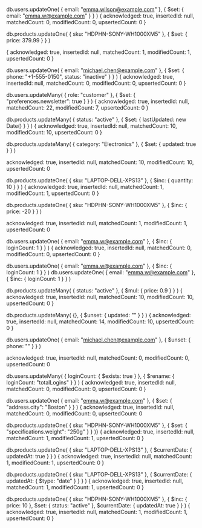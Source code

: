 db.users.updateOne(
  { email: "emma.wilson@example.com" },
  { $set: { email: "emma.w@example.com" } }
)
{
  acknowledged: true,
  insertedId: null,
  matchedCount: 0,
  modifiedCount: 0,
  upsertedCount: 0
}




db.products.updateOne(
  { sku: "HDPHN-SONY-WH1000XM5" },
  { $set: { price: 379.99 } }
)

{
  acknowledged: true,
  insertedId: null,
  matchedCount: 1,
  modifiedCount: 1,
  upsertedCount: 0
}





db.users.updateOne(
  { email: "michael.chen@example.com" },
  {
    $set: {
      phone: "+1-555-0150",
      status: "inactive"
    }
  }
)
{
  acknowledged: true,
  insertedId: null,
  matchedCount: 0,
  modifiedCount: 0,
  upsertedCount: 0
}





db.users.updateMany(
  { role: "customer" },
  { $set: { "preferences.newsletter": true } }
)
{
  acknowledged: true,
  insertedId: null,
  matchedCount: 22,
  modifiedCount: 7,
  upsertedCount: 0
}



db.products.updateMany(
  { status: "active" },
  { $set: { lastUpdated: new Date() } }
)
{
  acknowledged: true,
  insertedId: null,
  matchedCount: 10,
  modifiedCount: 10,
  upsertedCount: 0
}








db.products.updateMany(
  { category: "Electronics" },
  { $set: { updated: true } }
)

  acknowledged: true,
  insertedId: null,
  matchedCount: 10,
  modifiedCount: 10,
  upsertedCount: 0





db.products.updateOne(
  { sku: "LAPTOP-DELL-XPS13" },
  { $inc: { quantity: 10 } }
)
{
  acknowledged: true,
  insertedId: null,
  matchedCount: 1,
  modifiedCount: 1,
  upsertedCount: 0
}



db.products.updateOne(
  { sku: "HDPHN-SONY-WH1000XM5" },
  { $inc: { price: -20 } }
)

  acknowledged: true,
  insertedId: null,
  matchedCount: 1,
  modifiedCount: 1,
  upsertedCount: 0





db.users.updateOne(
  { email: "emma.w@example.com" },
  { $inc: { loginCount: 1 } }
)
{
  acknowledged: true,
  insertedId: null,
  matchedCount: 0,
  modifiedCount: 0,
  upsertedCount: 0
}


db.users.updateOne(
  { email: "emma.w@example.com" },
  { $inc: { loginCount: 1 } }
)
db.users.updateOne(
  { email: "emma.w@example.com" },
  { $inc: { loginCount: 1 } }
)



db.products.updateMany(
  { status: "active" },
  { $mul: { price: 0.9 } }
)
{
  acknowledged: true,
  insertedId: null,
  matchedCount: 10,
  modifiedCount: 10,
  upsertedCount: 0
}





db.products.updateMany(
  {},
  { $unset: { updated: "" } }
)
{
  acknowledged: true,
  insertedId: null,
  matchedCount: 14,
  modifiedCount: 10,
  upsertedCount: 0
}



db.users.updateOne(
  { email: "michael.chen@example.com" },
  { $unset: { phone: "" } }
)

  acknowledged: true,
  insertedId: null,
  matchedCount: 0,
  modifiedCount: 0,
  upsertedCount: 0





db.users.updateMany(
  { loginCount: { $exists: true } },
  { $rename: { loginCount: "totalLogins" } }
)
{
  acknowledged: true,
  insertedId: null,
  matchedCount: 0,
  modifiedCount: 0,
  upsertedCount: 0
}


db.users.updateOne(
  { email: "emma.w@example.com" },
  { $set: { "address.city": "Boston" } }
)
{
  acknowledged: true,
  insertedId: null,
  matchedCount: 0,
  modifiedCount: 0,
  upsertedCount: 0





db.products.updateOne(
  { sku: "HDPHN-SONY-WH1000XM5" },
  { $set: { "specifications.weight": "250g" } }
)}
{
  acknowledged: true,
  insertedId: null,
  matchedCount: 1,
  modifiedCount: 1,
  upsertedCount: 0
}






db.products.updateOne(
  { sku: "LAPTOP-DELL-XPS13" },
  { $currentDate: { updatedAt: true } }
)
{
  acknowledged: true,
  insertedId: null,
  matchedCount: 1,
  modifiedCount: 1,
  upsertedCount: 0
}








db.products.updateOne(
  { sku: "LAPTOP-DELL-XPS13" },
  { $currentDate: { updatedAt: { $type: "date" } } }
)
{
  acknowledged: true,
  insertedId: null,
  matchedCount: 1,
  modifiedCount: 1,
  upsertedCount: 0
}







db.products.updateOne(
  { sku: "HDPHN-SONY-WH1000XM5" },
  {
    $inc: { price: 10 },
    $set: { status: "active" },
    $currentDate: { updatedAt: true }
  }
)
{
  acknowledged: true,
  insertedId: null,
  matchedCount: 1,
  modifiedCount: 1,
  upsertedCount: 0
}